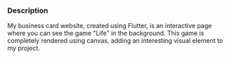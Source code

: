 ### Description
My business card website, created using Flutter, is an interactive page where you can see the game "Life" in the background.
This game is completely rendered using canvas, adding an interesting visual element to my project.
